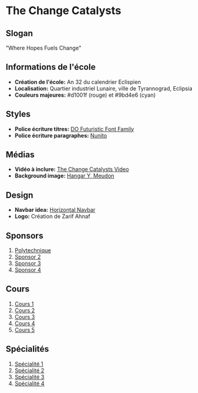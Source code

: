 # The Change Catalysts

## Slogan
"Where Hopes Fuels Change"

## Informations de l'école
- **Création de l'école:** An 32 du calendrier Eclispien
- **Localisation:** Quartier industriel Lunaire, ville de Tyrannograd, Eclipsia
- **Couleurs majeures:** #d1001f (rouge) et #9bd4e6 (cyan)

## Styles
- **Police écriture titres:** [DO Futuristic Font Family](https://www.cdnfonts.com/do-futuristic.font)
- **Police écriture paragraphes:** [Nunito](https://fonts.google.com/specimen/Nunito?preview.size=24&query=nunito)

## Médias
- **Vidéo à inclure:** [The Change Catalysts Video](https://youtu.be/UG07x3aN3b0?si=9tooB5Z4rbC9LK3s)
- **Background image:** [Hangar Y, Meudon](https://www.meudon.fr/wp-content/uploads/sites/5/2023/03/DSC_0784-scaled.jpg)

## Design
- **Navbar idea:** [Horizontal Navbar](https://www.w3schools.com/css/css_navbar_horizontal.asp)
- **Logo:** Création de Zarif Ahnaf

## Sponsors
1. [Polytechnique](https://www.polytechnique.edu/)
2. [Sponsor 2](https://i.redd.it/arstotzka-flags-in-different-ideologies-v0-jg3k2vnjglu81.png?width=2560&format=png&auto=webp&s=eef5a1ae4f904e20e15f1200b7b1f093b989d920)
3. [Sponsor 3](https://avatars.akamai.steamstatic.com/8e76e8626137272949479ef01cb78268ced22dee_full.jpg)
4. [Sponsor 4](https://upload.wikimedia.org/wikipedia/commons/thumb/3/33/F1.svg/1280px-F1.svg.png)

## Cours
1. [Cours 1](https://whsjohnnygreen.org/wp-content/uploads/2016/11/Compass2.png)
2. [Cours 2](https://pratiquesrh.com/sites/default/files/styles/hero_tablet_1x/public/2023-02/concept_de_reconnais_4tzwy.jpg.webp?itok=kBZCTHur)
3. [Cours 3](https://www.ville-sees.fr/wp-content/uploads/2023/10/Militaire.jpg)
4. [Cours 4](https://us.123rf.com/450wm/alex1618/alex16182006/alex1618200600789/150137685-ic%C3%B4ne-noire-de-glyphe-de-boycott-groupe-de-personnes-en-gr%C3%A8ve-protestation-sociale-pictogramme.jpg?ver=6)
5. [Cours 5](https://www.nonfiction.fr/prximgsrv/crp/790/469/x/repo/b/8/b873b6d30b3b6a65ae268aefee7fa41c-0.jpg)

## Spécialités
1. [Spécialité 1](https://p5.storage.canalblog.com/55/54/1032299/120106852_o.jpg)
2. [Spécialité 2](https://vpnoverview.com/wp-content/uploads/what-is-a-hacker-what-is-hacking-featured-800x400.png)
3. [Spécialité 3](https://www.radiofrance.fr/s3/cruiser-production/2022/04/786a5227-d3e1-4c3e-ac5c-c0ba956d5cd0/1200x680_propagande.jpg)
4. [Spécialité 4](https://riskattitude.net/wp-content/uploads/2018/02/communication-crise.png)
